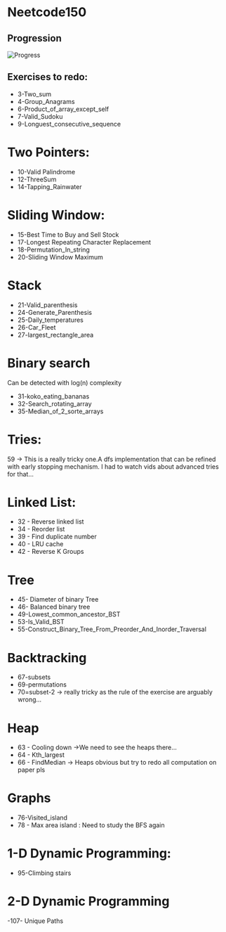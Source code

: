 # Neetcode150

## Progression

![Progress](https://progress-bar.dev/58/)

## Exercises to redo:

- 3-Two_sum
- 4-Group_Anagrams
- 6-Product_of_array_except_self
- 7-Valid_Sudoku
- 9-Longuest_consecutive_sequence

# Two Pointers:
- 10-Valid Palindrome
- 12-ThreeSum
- 14-Tapping_Rainwater

# Sliding Window:
- 15-Best Time to Buy and Sell Stock
- 17-Longest Repeating Character Replacement
- 18-Permutation_In_string
- 20-Sliding Window Maximum

# Stack
- 21-Valid_parenthesis
- 24-Generate_Parenthesis
- 25-Daily_temperatures
- 26-Car_Fleet
- 27-largest_rectangle_area

# Binary search
Can be detected with log(n) complexity
- 31-koko_eating_bananas
- 32-Search_rotating_array
- 35-Median_of_2_sorte_arrays

# Tries:
59 ->  This is a really tricky one.A dfs implementation that can be refined with early stopping mechanism. I had to watch vids about advanced tries for that...

# Linked List:
- 32 - Reverse linked list
- 34 - Reorder list
- 39 - Find duplicate number
- 40 - LRU cache
- 42 - Reverse K Groups

# Tree
- 45- Diameter of binary Tree
- 46- Balanced binary tree
- 49-Lowest_common_ancestor_BST
- 53-Is_Valid_BST
- 55-Construct_Binary_Tree_From_Preorder_And_Inorder_Traversal

# Backtracking
- 67-subsets
- 69-permutations
- 70=subset-2 -> really tricky as the rule of the exercise are arguably wrong...

# Heap
- 63 - Cooling down ->We need to see the heaps there...
- 64 - Kth_largest
- 66 - FindMedian -> Heaps obvious but try to redo all computation on paper pls


# Graphs
- 76-Visited_island
- 78 - Max area island : Need to study the BFS again

# 1-D Dynamic Programming:
- 95-Climbing stairs

# 2-D Dynamic Programming
-107- Unique Paths
